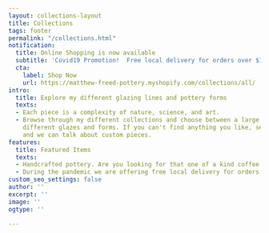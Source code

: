 ```yaml
---
layout: collections-layout
title: Collections
tags: footer
permalink: "/collections.html"
notification:
  title: Online Shopping is now available
  subtitle: 'Covid19 Promotion!  Free local delivery for orders over $100.  '
  cta:
    label: Shop Now
    url: https://matthew-freed-pottery.myshopify.com/collections/all/
intro:
  title: Explore my different glazing lines and pottery forms
  texts:
  - Each piece is a complexity of nature, science, and art.
  - Browse through my different collections and choose between a large variety of
    different glazes and forms. If you can't find anything you like, send me a message
    and we can talk about custom pieces. 
features:
  title: Featured Items
  texts:
  - Handcrafted pottery. Are you looking for that one of a kind coffee mug? 
  - During the pandemic we are offering free local delivery for orders greater than $100
custom_seo_settings: false
author: ''
excerpt: ''
image: ''
ogtype: ''

---
```

